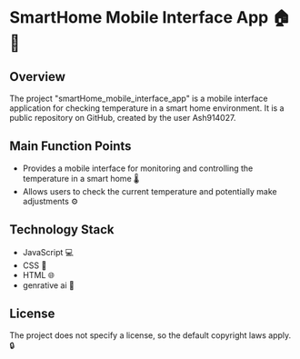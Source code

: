 # SmartHome Mobile Interface App 🏠📱

## Overview
The project "smartHome_mobile_interface_app" is a mobile interface application for checking temperature in a smart home environment. It is a public repository on GitHub, created by the user Ash914027. 

## Main Function Points
- Provides a mobile interface for monitoring and controlling the temperature in a smart home 🌡️
- Allows users to check the current temperature and potentially make adjustments ⚙️

## Technology Stack
- JavaScript 💻
- CSS 🎨
- HTML 🌐
- genrative ai  🤖

## License
The project does not specify a license, so the default copyright laws apply. 🔒
